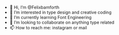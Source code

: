 - 👋 Hi, I’m @Felixbamforth
- 👀 I’m interested in type design and creative coding
- 🌱 I’m currently learning Font Engineering
- 💞️ I’m looking to collaborate on anything type related
- 📫 How to reach me: instagram or mail

<!---
Felixbamforth/Felixbamforth is a ✨ special ✨ repository because its `README.md` (this file) appears on your GitHub profile.
You can click the Preview link to take a look at your changes.
--->
